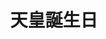 ---
title: 天皇誕生日
emoji: 🎎
more_url: https://en.wikipedia.org/wiki/The_Emperor%27s_Birthday
month: 2
day: 23
---